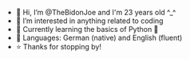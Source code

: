 - 👋 Hi, I’m @TheBidonJoe and I'm 23 years old ^_^
- 👀 I’m interested in anything related to coding 
- 🌱 Currently learning the basics of Python 🐍
- 💬 Languages: German (native) and English (fluent)
- ⭐ Thanks for stopping by!
<!---
TheBidonJoe/TheBidonJoe is a ✨ special ✨ repository because its `README.md` (this file) appears on your GitHub profile.
You can click the Preview link to take a look at your changes.
--->
